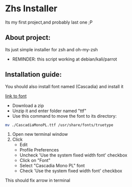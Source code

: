 # Zhs Installer

Its my first project,and probably last one ;P
## About project:

Its just simple installer for zsh and oh-my-zsh 
* REMINDER: this script working at debian/kali/parrot
## Installation guide:
You should also install font named (Cascadia) and install it

[link to font](https://github.com/microsoft/cascadia-code/releases "Cascadia font repo")
* Download a zip
* Unzip it and enter folder named "ttf"
* Use this command to move the font to its directory:
```bash
mv ./CascadiaMonoPL.ttf /usr/share/fonts/truetype
```
1. Open new terminal window
2. Click 
    * Edit
    * Profile Preferences
    * Uncheck 'Use the system fixed width font' checkbox
    * Click on "Font"
    * Select "Cascadia Mono PL" font
    * Check 'Use the system fixed width font' checkbox

This should fix arrow in terminal



